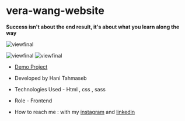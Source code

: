 # vera-wang-website
**Success isn't about the end result, it's about what you learn along the way**

![viewfinal](https://s6.uupload.ir/files/screenshot_(6)_3cej.jpeg)

![viewfinal](https://s6.uupload.ir/files/screenshot_(7)_ho4.jpeg)
![viewfinal](https://s6.uupload.ir/files/screenshot_(9)_c2eq.jpeg)
- [Demo Project](https://haniehtahmaseb.github.io/vera-wang-website/verawang.html)

- Developed by Hani Tahmaseb

- Technologies Used - Html , css , sass

- Role - Frontend

- How to reach me : with my [instagram](https://instagram.com/haniehtahmaseb) and [linkedin](https://linkedin.com/in/hani-tahmaseb-a52212212)


